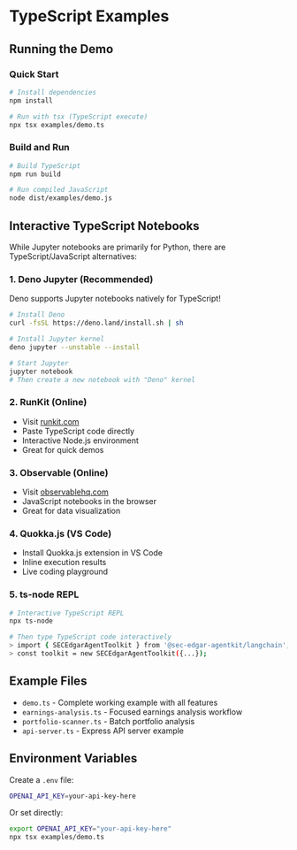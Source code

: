 # TypeScript Examples

## Running the Demo

### Quick Start
```bash
# Install dependencies
npm install

# Run with tsx (TypeScript execute)
npx tsx examples/demo.ts
```

### Build and Run
```bash
# Build TypeScript
npm run build

# Run compiled JavaScript
node dist/examples/demo.js
```

## Interactive TypeScript Notebooks

While Jupyter notebooks are primarily for Python, there are TypeScript/JavaScript alternatives:

### 1. **Deno Jupyter** (Recommended)
Deno supports Jupyter notebooks natively for TypeScript!

```bash
# Install Deno
curl -fsSL https://deno.land/install.sh | sh

# Install Jupyter kernel
deno jupyter --unstable --install

# Start Jupyter
jupyter notebook
# Then create a new notebook with "Deno" kernel
```

### 2. **RunKit** (Online)
- Visit [runkit.com](https://runkit.com)
- Paste TypeScript code directly
- Interactive Node.js environment
- Great for quick demos

### 3. **Observable** (Online)
- Visit [observablehq.com](https://observablehq.com)
- JavaScript notebooks in the browser
- Great for data visualization

### 4. **Quokka.js** (VS Code)
- Install Quokka.js extension in VS Code
- Inline execution results
- Live coding playground

### 5. **ts-node REPL**
```bash
# Interactive TypeScript REPL
npx ts-node

# Then type TypeScript code interactively
> import { SECEdgarAgentToolkit } from '@sec-edgar-agentkit/langchain';
> const toolkit = new SECEdgarAgentToolkit({...});
```

## Example Files

- `demo.ts` - Complete working example with all features
- `earnings-analysis.ts` - Focused earnings analysis workflow
- `portfolio-scanner.ts` - Batch portfolio analysis
- `api-server.ts` - Express API server example

## Environment Variables

Create a `.env` file:
```bash
OPENAI_API_KEY=your-api-key-here
```

Or set directly:
```bash
export OPENAI_API_KEY="your-api-key-here"
npx tsx examples/demo.ts
```
